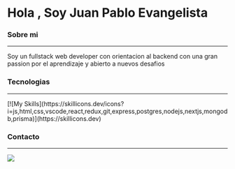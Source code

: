 <h1> Hola , Soy Juan Pablo Evangelista</h1>




<h3>Sobre mi</h3>
<hr/>
Soy un fullstack web developer con orientacion al backend con una gran passion por el aprendizaje y abierto a nuevos desafios

<h3>Tecnologias</h3>
<hr/>
<p>
[![My Skills](https://skillicons.dev/icons?i=js,html,css,vscode,react,redux,git,express,postgres,nodejs,nextjs,mongodb,prisma)](https://skillicons.dev)
</p>
<h3>Contacto</h3>
<hr/>
<a href="[https://skillicons.dev](https://www.linkedin.com/in/juan-pablo-evangelista-240247163/)">
    <img src="https://skillicons.dev/icons?i=linkedin" />
 </a>



<!--
**juanpabloev/juanpabloev** is a ✨ _special_ ✨ repository because its `README.md` (this file) appears on your GitHub profile.

Here are some ideas to get you started:

- 🔭 I’m currently working on ...
- 🌱 I’m currently learning ...
- 👯 I’m looking to collaborate on ...
- 🤔 I’m looking for help with ...
- 💬 Ask me about ...
- 📫 How to reach me: ...
- 😄 Pronouns: ...
- ⚡ Fun fact: ...
-->
